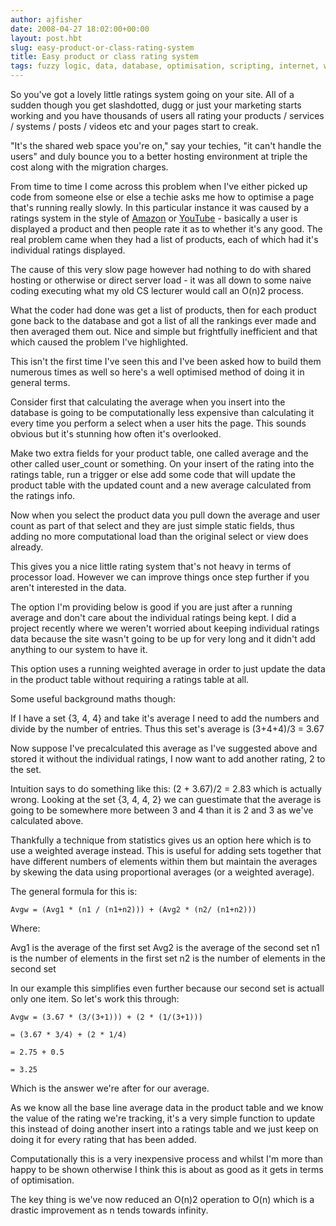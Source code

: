 ```yaml
---
author: ajfisher
date: 2008-04-27 18:02:00+00:00
layout: post.hbt
slug: easy-product-or-class-rating-system
title: Easy product or class rating system
tags: fuzzy logic, data, database, optimisation, scripting, internet, web
---
```


So you've got a lovely little ratings system going on your site. All of a sudden though you get slashdotted, dugg or just your marketing starts working and you have thousands of users all rating your products / services / systems / posts / videos etc and your pages start to creak.

"It's the shared web space you're on," say your techies, "it can't handle the users" and duly bounce you to a better hosting environment at triple the cost along with the migration charges.

From time to time I come across this problem when I've either picked up code from someone else or else a techie asks me how to optimise a page that's running really slowly. In this particular instance it was caused by a ratings system in the style of [Amazon](http://www.amazon.com/) or [YouTube](http://www.youtube.com/) - basically a user is displayed a product and then people rate it as to whether it's any good. The real problem came when they had a list of products, each of which had it's individual ratings displayed.

The cause of this very slow page however had nothing to do with shared hosting or otherwise or direct server load - it was all down to some naive coding executing what my old CS lecturer would call an O(n)2 process.

What the coder had done was get a list of products, then for each product gone back to the database and got a list of all the rankings ever made and then averaged them out. Nice and simple but frightfully inefficient and that which caused the problem I've highlighted.

This isn't the first time I've seen this and I've been asked how to build them numerous times as well so here's a well optimised method of doing it in general terms.

Consider first that calculating the average when you insert into the database is going to be computationally less expensive than calculating it every time you perform a select when a user hits the page. This sounds obvious but it's stunning how often it's overlooked.

Make two extra fields for your product table, one called average and the other called user_count or something. On your insert of the rating into the ratings table, run a trigger or else add some code that will update the product table with the updated count and a new average calculated from the ratings info.

Now when you select the product data you pull down the average and user count as part of that select and they are just simple static fields, thus adding no more computational load than the original select or view does already.

This gives you a nice little rating system that's not heavy in terms of processor load. However we can improve things once step further if you aren't interested in the data.

The option I'm providing below is good if you are just after a running average and don't care about the individual ratings being kept. I did a project recently where we weren't worried about keeping individual ratings data because the site wasn't going to be up for very long and it didn't add anything to our system to have it.

This option uses a running weighted average in order to just update the data in the product table without requiring a ratings table at all.

Some useful background maths though:

If I have a set {3, 4, 4} and take it's average I need to add the numbers and divide by the number of entries. Thus this set's average is (3+4+4)/3 = 3.67

Now suppose I've precalculated this average as I've suggested above and stored it without the individual ratings, I now want to add another rating, 2 to the set.

Intuition says to do something like this: (2 + 3.67)/2 = 2.83 which is actually wrong. Looking at the set {3, 4, 4, 2} we can guestimate that the average is going to be somewhere more between 3 and 4 than it is 2 and 3 as we've calculated above.

Thankfully a technique from statistics gives us an option here which is to use a weighted average instead. This is useful for adding sets together that have different numbers of elements within them but maintain the averages by skewing the data using proportional averages (or a weighted average).

The general formula for this is:

```
Avgw = (Avg1 * (n1 / (n1+n2))) + (Avg2 * (n2/ (n1+n2)))
```

Where:

Avg1 is the average of the first set
Avg2 is the average of the second set
n1 is the number of elements in the first set
n2 is the number of elements in the second set

In our example this simplifies even further because our second set is actuall only one item. So let's work this through:

```
Avgw = (3.67 * (3/(3+1))) + (2 * (1/(3+1)))

= (3.67 * 3/4) + (2 * 1/4)

= 2.75 + 0.5

= 3.25
```

Which is the answer we're after for our average.

As we know all the base line average data in the product table and we know the value of the rating we're tracking, it's a very simple function to update this instead of doing another insert into a ratings table and we just keep on doing it for every rating that has been added.

Computationally this is a very inexpensive process and whilst I'm more than happy to be shown otherwise I think this is about as good as it gets in terms of optimisation.

The key thing is we've now reduced an O(n)2 operation to O(n) which is a drastic improvement as n tends towards infinity.
